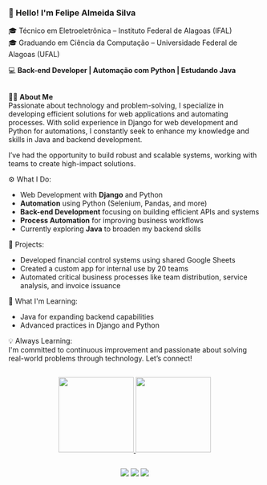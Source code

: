 ### 👋 Hello! I'm Felipe Almeida Silva
🎓 Técnico em Eletroeletrônica – Instituto Federal de Alagoas (IFAL)<br>
🎓 Graduando em Ciência da Computação – Universidade Federal de Alagoas (UFAL)

💻 <strong>Back-end Developer | Automação com Python | Estudando Java</strong>

##

👨‍💻 <strong>About Me</strong><br>
Passionate about technology and problem-solving, I specialize in developing efficient solutions for web applications and automating processes. With solid experience in Django for web development and Python for automations, I constantly seek to enhance my knowledge and skills in Java and backend development.

I’ve had the opportunity to build robust and scalable systems, working with teams to create high-impact solutions.

⚙️ What I Do:
<ul>
    <li>Web Development with <strong>Django</strong> and Python<br></li>
    <li><strong>Automation</strong> using Python (Selenium, Pandas, and more)<br></li>
    <li><strong>Back-end Development</strong> focusing on building efficient APIs and systems<br></li>
    <li><strong>Process Automation</strong> for improving business workflows<br></li>
    <li>Currently exploring <strong>Java</strong> to broaden my backend skills<br></li>
</ul>
   
🚀 Projects:<br>
<ul>
    <li>Developed financial control systems using shared Google Sheets<br></li>
    <li>Created a custom app for internal use by 20 teams<br></li>
    <li>Automated critical business processes like team distribution, service analysis, and invoice issuance<br></li>
</ul>
🌱 What I'm Learning:<br>
<ul>
    <li>Java for expanding backend capabilities<br></li>
    <li>Advanced practices in Django and Python<br></li>
</ul>
💡 Always Learning:<br>
    I'm committed to continuous improvement and passionate about solving real-world problems through technology. Let’s connect!<br>

##
<div align="center">
  <a href="https://github.com/felipealmeidasilva">
  <img height="150em" src="https://github-readme-stats.vercel.app/api?username=felipealmeidasilva&show_icons=true&theme=dark&include_all_commits=true&count_private=true"/>
  <img height="150em" src="https://github-readme-stats.vercel.app/api/top-langs/?username=felipealmeidasilva&layout=compact&langs_count=7&theme=dark"/>
</div>

##

<div align="center">
  <a href="" target="_blank"><img src="https://img.shields.io/badge/Python-3776AB?style=for-the-badge&logo=python&logoColor=white" target="_blank"></a>
    <a href="https://instagram.com/felipealmsilv" target="_blank"><img src="https://img.shields.io/badge/-Instagram-%23E4405F?style=for-the-badge&logo=instagram&logoColor=white" target="_blank"></a>
   <a href="" target="_blank"><img src="https://img.shields.io/badge/C%2B%2B-00599C?style=for-the-badge&logo=c%2B%2B&logoColor=white" target="_blank"></a> 
    
    
</div>
